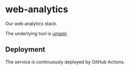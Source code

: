 # web-analytics
Our web analytics stack.

The underlying tool is [umami](https://umami.is/).

## Deployment

The service is continuously deployed by GitHub Actions.
